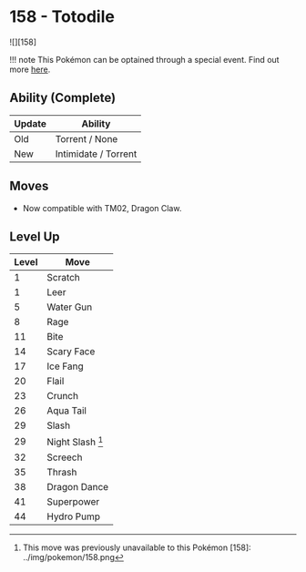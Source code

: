 # 158 - Totodile
![][158]

!!! note
    This Pokémon can be optained through a special event. Find out more [here](../../special_events/#johto-starter).

## Ability (Complete)

Update | Ability
---    | ---
Old    | Torrent / None
New    | Intimidate / Torrent

## Moves

 - Now compatible with TM02, Dragon Claw.

## Level Up

Level | Move
---   | ---
  1   | Scratch
  1   | Leer
  5   | Water Gun
  8   | Rage
 11   | Bite
 14   | Scary Face
 17   | Ice Fang
 20   | Flail
 23   | Crunch
 26   | Aqua Tail
 29   | Slash
 29   | Night Slash [^1]
 32   | Screech
 35   | Thrash
 38   | Dragon Dance
 41   | Superpower
 44   | Hydro Pump

[^1]: This move was previously unavailable to this Pokémon
[158]: ../img/pokemon/158.png
